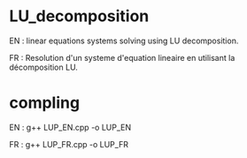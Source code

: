 # LU_decomposition
EN : linear equations systems solving using LU decomposition.

FR : Resolution d'un systeme d'equation lineaire en utilisant la décomposition LU.
# compling
EN : g++ LUP_EN.cpp -o LUP_EN 

FR : g++ LUP_FR.cpp -o LUP_FR
